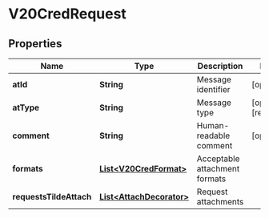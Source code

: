 

# V20CredRequest


## Properties

Name | Type | Description | Notes
------------ | ------------- | ------------- | -------------
**atId** | **String** | Message identifier |  [optional]
**atType** | **String** | Message type |  [optional] [readonly]
**comment** | **String** | Human-readable comment |  [optional]
**formats** | [**List&lt;V20CredFormat&gt;**](V20CredFormat.md) | Acceptable attachment formats | 
**requestsTildeAttach** | [**List&lt;AttachDecorator&gt;**](AttachDecorator.md) | Request attachments | 



